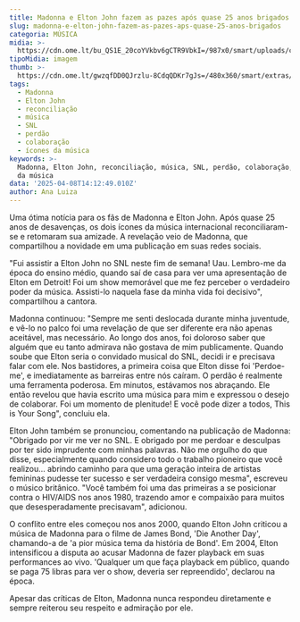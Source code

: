 ```yaml
---
title: Madonna e Elton John fazem as pazes após quase 25 anos brigados
slug: madonna-e-elton-john-fazem-as-pazes-aps-quase-25-anos-brigados
categoria: MÚSICA
midia: >-
  https://cdn.ome.lt/bu_QS1E_20coYVkbv6gCTR9VbkI=/987x0/smart/uploads/conteudo/fotos/OMELETE_CAPA_-_2025-04-08T102621.872.png
tipoMidia: imagem
thumb: >-
  https://cdn.ome.lt/gwzqfDD0QJrzlu-8CdqQDKr7gJs=/480x360/smart/extras/conteudos/omelete_THUMB_-_2025-04-08T102605.675.png
tags:
  - Madonna
  - Elton John
  - reconciliação
  - música
  - SNL
  - perdão
  - colaboração
  - ícones da música
keywords: >-
  Madonna, Elton John, reconciliação, música, SNL, perdão, colaboração, ícones
  da música
data: '2025-04-08T14:12:49.010Z'
author: Ana Luiza
---
```


Uma ótima notícia para os fãs de Madonna e Elton John. Após quase 25 anos de desavenças, os dois ícones da música internacional reconciliaram-se e retomaram sua amizade. A revelação veio de Madonna, que compartilhou a novidade em uma publicação em suas redes sociais.

"Fui assistir a Elton John no SNL neste fim de semana! Uau. Lembro-me da época do ensino médio, quando saí de casa para ver uma apresentação de Elton em Detroit! Foi um show memorável que me fez perceber o verdadeiro poder da música. Assisti-lo naquela fase da minha vida foi decisivo", compartilhou a cantora.

Madonna continuou: "Sempre me senti deslocada durante minha juventude, e vê-lo no palco foi uma revelação de que ser diferente era não apenas aceitável, mas necessário. Ao longo dos anos, foi doloroso saber que alguém que eu tanto admirava não gostava de mim publicamente. Quando soube que Elton seria o convidado musical do SNL, decidi ir e precisava falar com ele. Nos bastidores, a primeira coisa que Elton disse foi 'Perdoe-me', e imediatamente as barreiras entre nós caíram. O perdão é realmente uma ferramenta poderosa. Em minutos, estávamos nos abraçando. Ele então revelou que havia escrito uma música para mim e expressou o desejo de colaborar. Foi um momento de plenitude! E você pode dizer a todos, This is Your Song", concluiu ela.

Elton John também se pronunciou, comentando na publicação de Madonna: "Obrigado por vir me ver no SNL. E obrigado por me perdoar e desculpas por ter sido imprudente com minhas palavras. Não me orgulho do que disse, especialmente quando considero todo o trabalho pioneiro que você realizou... abrindo caminho para que uma geração inteira de artistas femininas pudesse ter sucesso e ser verdadeira consigo mesma", escreveu o músico britânico. "Você também foi uma das primeiras a se posicionar contra o HIV/AIDS nos anos 1980, trazendo amor e compaixão para muitos que desesperadamente precisavam", adicionou.

O conflito entre eles começou nos anos 2000, quando Elton John criticou a música de Madonna para o filme de James Bond, 'Die Another Day', chamando-a de 'a pior música tema da história de Bond'. Em 2004, Elton intensificou a disputa ao acusar Madonna de fazer playback em suas performances ao vivo. 'Qualquer um que faça playback em público, quando se paga 75 libras para ver o show, deveria ser repreendido', declarou na época.

Apesar das críticas de Elton, Madonna nunca respondeu diretamente e sempre reiterou seu respeito e admiração por ele.
